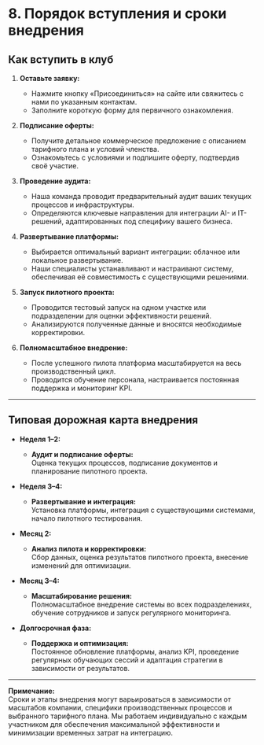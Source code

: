 # 8. Порядок вступления и сроки внедрения

## Как вступить в клуб

1. **Оставьте заявку:**  
   - Нажмите кнопку «Присоединиться» на сайте или свяжитесь с нами по указанным контактам.  
   - Заполните короткую форму для первичного ознакомления.

2. **Подписание оферты:**  
   - Получите детальное коммерческое предложение с описанием тарифного плана и условий членства.  
   - Ознакомьтесь с условиями и подпишите оферту, подтвердив своё участие.

3. **Проведение аудита:**  
   - Наша команда проводит предварительный аудит ваших текущих процессов и инфраструктуры.  
   - Определяются ключевые направления для интеграции AI- и IT-решений, адаптированных под специфику вашего бизнеса.

4. **Развертывание платформы:**  
   - Выбирается оптимальный вариант интеграции: облачное или локальное развертывание.  
   - Наши специалисты устанавливают и настраивают систему, обеспечивая её совместимость с существующими решениями.

5. **Запуск пилотного проекта:**  
   - Проводится тестовый запуск на одном участке или подразделении для оценки эффективности решений.  
   - Анализируются полученные данные и вносятся необходимые корректировки.

6. **Полномасштабное внедрение:**  
   - После успешного пилота платформа масштабируется на весь производственный цикл.  
   - Проводится обучение персонала, настраивается постоянная поддержка и мониторинг KPI.

---

## Типовая дорожная карта внедрения

- **Неделя 1–2:**  
  - **Аудит и подписание оферты:**  
    Оценка текущих процессов, подписание документов и планирование пилотного проекта.

- **Неделя 3–4:**  
  - **Развертывание и интеграция:**  
    Установка платформы, интеграция с существующими системами, начало пилотного тестирования.

- **Месяц 2:**  
  - **Анализ пилота и корректировки:**  
    Сбор данных, оценка результатов пилотного проекта, внесение изменений для оптимизации.

- **Месяц 3–4:**  
  - **Масштабирование решения:**  
    Полномасштабное внедрение системы во всех подразделениях, обучение сотрудников и запуск регулярного мониторинга.

- **Долгосрочная фаза:**  
  - **Поддержка и оптимизация:**  
    Постоянное обновление платформы, анализ KPI, проведение регулярных обучающих сессий и адаптация стратегии в зависимости от результатов.

---

**Примечание:**  
Сроки и этапы внедрения могут варьироваться в зависимости от масштабов компании, специфики производственных процессов и выбранного тарифного плана. Мы работаем индивидуально с каждым участником для обеспечения максимальной эффективности и минимизации временных затрат на интеграцию.
